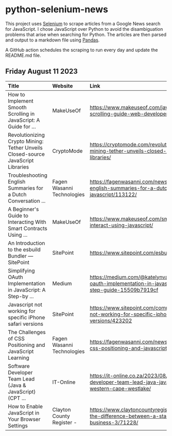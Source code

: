 # python-selenium-news

This project uses [Selenium](https://www.seleniumhq.org/) to scrape articles from a Google News search for JavaScript.
I chose JavaScript over Python to avoid the disambiguation problems that arise when searching for Python.
The articles are then parsed and output to a markdown file using [Pandas](https://pandas.pydata.org/).

A GitHub action schedules the scraping to run every day and update the README.md file.

## Friday August 11 2023


| Title                                                                            | Website                    | Link                                                                                                               |
|:---------------------------------------------------------------------------------|:---------------------------|:-------------------------------------------------------------------------------------------------------------------|
| How to Implement Smooth Scrolling in JavaScript: A Guide for ...                 | MakeUseOf                  | https://www.makeuseof.com/javascript-smooth-scrolling-guide-web-developers/                                        |
| Revolutionizing Crypto Mining: Tether Unveils Closed-source JavaScript Libraries | CryptoMode                 | https://cryptomode.com/revolutionizing-crypto-mining-tether-unveils-closed-source-javascript-libraries/            |
| Troubleshooting English Summaries for a Dutch Conversation ...                   | Fagen Wasanni Technologies | https://fagenwasanni.com/news/troubleshooting-english-summaries-for-a-dutch-conversation-in-javascript/113122/     |
| A Beginner's Guide to Interacting With Smart Contracts Using ...                 | MakeUseOf                  | https://www.makeuseof.com/smart-contracts-interact-using-javascript/                                               |
| An Introduction to the esbuild Bundler — SitePoint                               | SitePoint                  | https://www.sitepoint.com/esbuild-introduction/                                                                    |
| Simplifying OAuth Implementation in JavaScript: A Step-by ...                    | Medium                     | https://medium.com/@katelynvan152/simplifying-oauth-implementation-in-javascript-a-step-by-step-guide-15509b7919cf |
| Javascript not working for specific iPhone safari versions                       | SitePoint                  | https://www.sitepoint.com/community/t/javascript-not-working-for-specific-iphone-safari-versions/423202            |
| The Challenges of CSS Positioning and JavaScript Learning                        | Fagen Wasanni Technologies | https://fagenwasanni.com/news/the-challenges-of-css-positioning-and-javascript-learning/119870/                    |
| Software Developer Team Lead (Java & JavaScript) (CPT ...                        | IT-Online                  | https://it-online.co.za/2023/08/04/software-developer-team-lead-java-javascript-cpt-hybrid-western-cape-westlake/  |
| How to Enable JavaScript in Your Browser Settings                                | Clayton County Register -  | https://www.claytoncountyregister.com/news2/whats-the-difference-between-a-startup-and-any-other-business-3/71228/ |